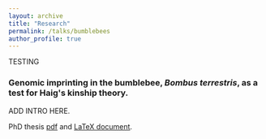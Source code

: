 ```yaml
---
layout: archive
title: "Research"
permalink: /talks/bumblebees
author_profile: true
---
```

TESTING

<h3>Genomic imprinting in the bumblebee, <i>Bombus terrestris</i>, as a test for Haig's kinship theory.</h3>

ADD INTRO HERE.

PhD thesis [pdf](https://www.dropbox.com/s/2xljle9lip12t4a/2019MARSHALLHJPhD.pdf?dl=0) and [LaTeX document](https://www.overleaf.com/read/mmkptttrjzpx).
